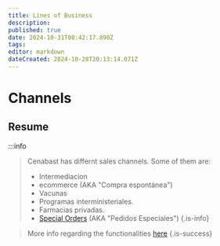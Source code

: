 ```yaml
---
title: Lines of Business
description: 
published: true
date: 2024-10-31T00:42:17.890Z
tags: 
editor: markdown
dateCreated: 2024-10-28T20:13:14.071Z
---
```


# Channels

## Resume

:::info
> Cenabast has differnt sales channels. Some of them are:
> - Intermediacion
> - ecommerce (AKA "Compra espontánea")
> - Vacunas
> - Programas interministeriales.
> - Farmacias privadas.
> - [Special Orders](/Channels/special_order.md) (AKA "Pedidos Especiales")
{.is-info}


> More info regarding the functionalities [here](../2_Store%20Project/functionalities/channels.md)
{.is-success}



